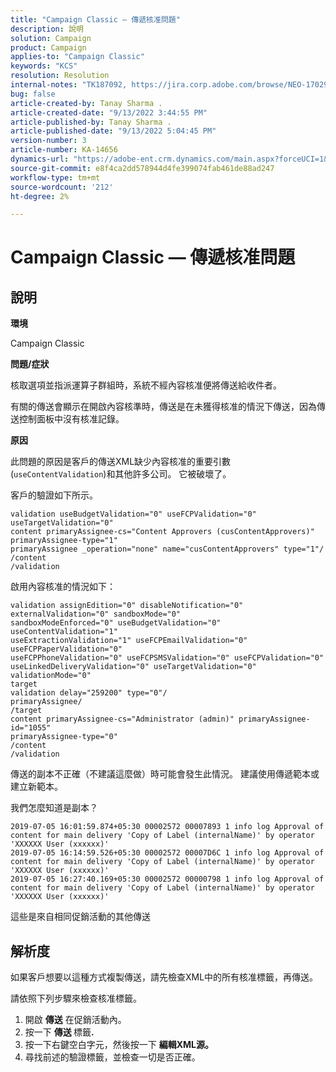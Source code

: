 ```yaml
---
title: "Campaign Classic — 傳遞核准問題"
description: 說明
solution: Campaign
product: Campaign
applies-to: "Campaign Classic"
keywords: "KCS"
resolution: Resolution
internal-notes: "TK187092, https://jira.corp.adobe.com/browse/NEO-17029"
bug: false
article-created-by: Tanay Sharma .
article-created-date: "9/13/2022 3:44:55 PM"
article-published-by: Tanay Sharma .
article-published-date: "9/13/2022 5:04:45 PM"
version-number: 3
article-number: KA-14656
dynamics-url: "https://adobe-ent.crm.dynamics.com/main.aspx?forceUCI=1&pagetype=entityrecord&etn=knowledgearticle&id=abbbd300-7b33-ed11-9db1-002248086735"
source-git-commit: e8f4ca2dd578944d4fe399074fab461de88ad247
workflow-type: tm+mt
source-wordcount: '212'
ht-degree: 2%

---
```


# Campaign Classic — 傳遞核准問題

## 說明


<b>環境</b>

Campaign Classic



<b>問題/症狀</b>

核取選項並指派運算子群組時，系統不經內容核准便將傳送給收件者。

有關的傳送會顯示在開啟內容核準時，傳送是在未獲得核准的情況下傳送，因為傳送控制面板中沒有核准記錄。



<b>原因</b>

此問題的原因是客戶的傳送XML缺少內容核准的重要引數(`useContentValidation`)和其他許多公司。 它被破壞了。

客戶的驗證如下所示。




```
validation useBudgetValidation="0" useFCPValidation="0" useTargetValidation="0"
content primaryAssignee-cs="Content Approvers (cusContentApprovers)" primaryAssignee-type="1"
primaryAssignee _operation="none" name="cusContentApprovers" type="1"/
/content
/validation
```




啟用內容核准的情況如下：




```
validation assignEdition="0" disableNotification="0" externalValidation="0" sandboxMode="0"
sandboxModeEnforced="0" useBudgetValidation="0" useContentValidation="1"
useExtractionValidation="1" useFCPEmailValidation="0" useFCPPaperValidation="0"
useFCPPhoneValidation="0" useFCPSMSValidation="0" useFCPValidation="0"
useLinkedDeliveryValidation="0" useTargetValidation="0" validationMode="0"
target
validation delay="259200" type="0"/
primaryAssignee/
/target
content primaryAssignee-cs="Administrator (admin)" primaryAssignee-id="1055"
primaryAssignee-type="0"
/content
/validation
```




傳送的副本不正確（不建議這麼做）時可能會發生此情況。 建議使用傳遞範本或建立新範本。

我們怎麼知道是副本？




```
2019-07-05 16:01:59.874+05:30 00002572 00007893 1 info log Approval of content for main delivery 'Copy of Label (internalName)' by operator 'XXXXXX User (xxxxxx)'
2019-07-05 16:14:59.526+05:30 00002572 00007D6C 1 info log Approval of content for main delivery 'Copy of Label (internalName)' by operator 'XXXXXX User (xxxxxx)'
2019-07-05 16:27:40.169+05:30 00002572 00000798 1 info log Approval of content for main delivery 'Copy of Label (internalName)' by operator 'XXXXXX User (xxxxxx)'
```




這些是來自相同促銷活動的其他傳送


## 解析度


如果客戶想要以這種方式複製傳送，請先檢查XML中的所有核准標籤，再傳送。

請依照下列步驟來檢查核准標籤。

1. 開啟 <b>傳送</b> 在促銷活動內。
2. 按一下 <b>傳送 </b>標籤<b>.</b>
3. 按一下右鍵空白字元，然後按一下 <b>編輯XML源。</b>
4. 尋找前述的驗證標籤，並檢查一切是否正確。



